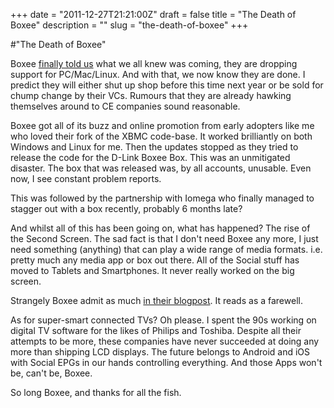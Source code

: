 +++
date = "2011-12-27T21:21:00Z"
draft = false
title = "The Death of Boxee"
description = ""
slug = "the-death-of-boxee"
+++

#"The Death of Boxee"


 <p>Boxee <a href="http://blog.boxee.tv/2011/12/26/boxee-1-5-fall-software-update/">finally told us</a> what we all knew was coming, they are dropping support for PC/Mac/Linux. And with that, we now know they are done. I predict they will either shut up shop before this time next year or be sold for chump change by their VCs. Rumours that they are already hawking themselves around to CE companies sound reasonable.</p>
<p>Boxee got all of its buzz and online promotion from early adopters like me who loved their fork of the XBMC code-base. It worked brilliantly on both Windows and Linux for me. Then the updates stopped as they tried to release the code for the D-Link Boxee Box. This was an unmitigated disaster. The box that was released was, by all accounts, unusable. Even now, I see constant problem reports.</p>
<p>This was followed by the partnership with Iomega who finally managed to stagger out with a box recently, probably 6 months late?</p>
<p>And whilst all of this has been going on, what has happened? The rise of the Second Screen. The sad fact is that I don't need Boxee any more, I just need something (anything) that can play a wide range of media formats. i.e. pretty much any media app or box out there. All of the Social stuff has moved to Tablets and Smartphones. It never really worked on the big screen.</p>
<p>Strangely Boxee admit as much <a href="http://blog.boxee.tv/2011/12/26/boxee-1-5-fall-software-update/">in their blogpost</a>. It reads as a farewell.</p>
<p>As for super-smart connected TVs? Oh please. I spent the 90s working on digital TV software for the likes of Philips and Toshiba. Despite all their attempts to be more, these companies have never succeeded at doing any more than shipping LCD displays. The future belongs to Android and iOS with Social EPGs in our hands controlling everything. And those Apps won't be, can't be, Boxee.</p>
<p>So long Boxee, and thanks for all the fish.</p>
<p>&nbsp;</p>
<p>&nbsp;</p>
<p>&nbsp;</p>
 